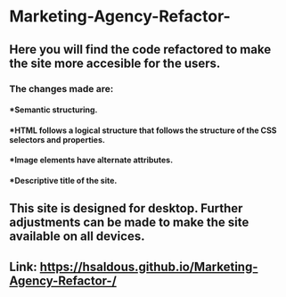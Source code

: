 # Marketing-Agency-Refactor-

## Here you will find the code refactored to make the site more accesible for the users.
### The changes made are:
  #### *Semantic structuring.
  #### *HTML follows a logical structure that follows the structure of the CSS selectors and properties.
  #### *Image elements have alternate attributes.
  #### *Descriptive title of the site.

## This site is designed for desktop. Further adjustments can be made to make the site available on all devices.

## Link: https://hsaldous.github.io/Marketing-Agency-Refactor-/


